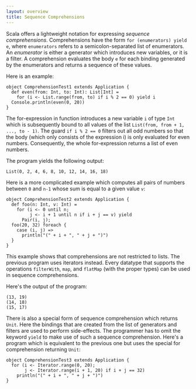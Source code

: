```yaml
---
layout: overview
title: Sequence Comprehensions
---
```


Scala offers a lightweight notation for expressing *sequence comprehensions*. Comprehensions have the form `for (enumerators) yield e`, where `enumerators` refers to a semicolon-separated list of enumerators. An *enumerator* is either a generator which introduces new variables, or it is a filter. A comprehension evaluates the body `e` for each binding generated by the enumerators and returns a sequence of these values.

Here is an example:
 
    object ComprehensionTest1 extends Application {
      def even(from: Int, to: Int): List[Int] =
        for (i <- List.range(from, to) if i % 2 == 0) yield i
      Console.println(even(0, 20))
    }
 
The for-expression in function introduces a new variable `i` of type `Int` which is subsequently bound to all values of the list `List(from, from + 1, ..., to - 1)`. The guard `if i % 2 == 0` filters out all odd numbers so that the body (which only consists of the expression i) is only evaluated for even numbers. Consequently, the whole for-expression returns a list of even numbers.

The program yields the following output:

    List(0, 2, 4, 6, 8, 10, 12, 14, 16, 18)

Here is a more complicated example which computes all pairs of numbers between `0` and `n-1` whose sum is equal to a given value `v`:
 
    object ComprehensionTest2 extends Application {
      def foo(n: Int, v: Int) =
        for (i <- 0 until n;
             j <- i + 1 until n if i + j == v) yield
          Pair(i, j);
      foo(20, 32) foreach {
        case (i, j) =>
          println("(" + i + ", " + j + ")")
      }
    }
 
This example shows that comprehensions are not restricted to lists. The previous program uses iterators instead. Every datatype that supports the operations `filterWith`, `map`, and `flatMap` (with the proper types) can be used in sequence comprehensions.

Here's the output of the program:

    (13, 19)
    (14, 18)
    (15, 17)

There is also a special form of sequence comprehension which returns `Unit`. Here the bindings that are created from the list of generators and filters are used to perform side-effects. The programmer has to omit the keyword `yield` to make use of such a sequence comprehension.
Here's a program which is equivalent to the previous one but uses the special for comprehension returning `Unit`:
 
    object ComprehensionTest3 extends Application {
      for (i <- Iterator.range(0, 20);
           j <- Iterator.range(i + 1, 20) if i + j == 32)
        println("(" + i + ", " + j + ")")
    }

